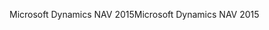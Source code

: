 <span data-ttu-id="b1dfa-101">Microsoft Dynamics NAV 2015</span><span class="sxs-lookup"><span data-stu-id="b1dfa-101">Microsoft Dynamics NAV 2015</span></span>